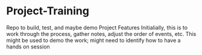 # Project-Training
Repo to build, test, and maybe demo Project Features
Initialially, this is to work through the process, gather notes, adjust the order of events, etc.
This might be used to demo the work; might need to identify how to have a hands on session
